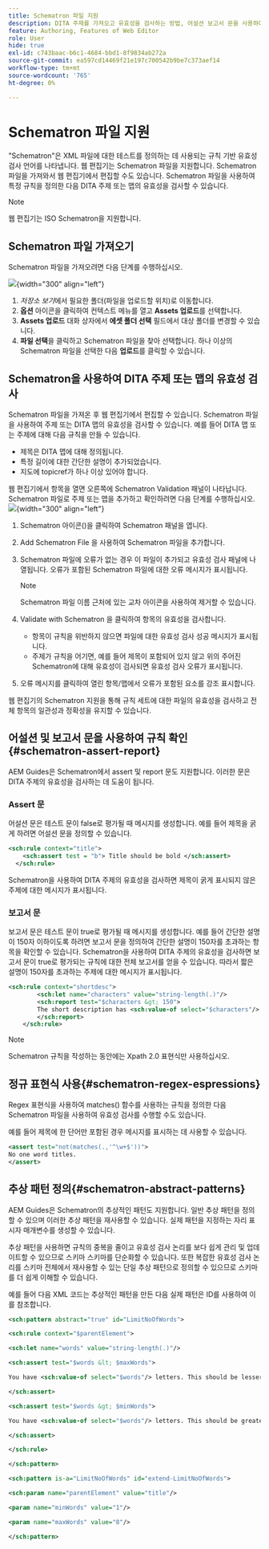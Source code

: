 ```yaml
---
title: Schematron 파일 지원
description: DITA 주제를 가져오고 유효성을 검사하는 방법, 어설션 보고서 문을 사용하여 규칙을 확인하는 방법, 정규 표현식을 사용하는 방법 및 AEM Guides의 Schematron 파일에서 추상 패턴을 정의하는 방법에 대해 알아봅니다.
feature: Authoring, Features of Web Editor
role: User
hide: true
exl-id: c743baac-b6c1-4684-bbd1-8f9834ab272a
source-git-commit: ea597cd14469f21e197c700542b9be7c373aef14
workflow-type: tm+mt
source-wordcount: '765'
ht-degree: 0%

---
```


# Schematron 파일 지원

&quot;Schematron&quot;은 XML 파일에 대한 테스트를 정의하는 데 사용되는 규칙 기반 유효성 검사 언어를 나타냅니다. 웹 편집기는 Schematron 파일을 지원합니다. Schematron 파일을 가져와서 웹 편집기에서 편집할 수도 있습니다. Schematron 파일을 사용하여 특정 규칙을 정의한 다음 DITA 주제 또는 맵의 유효성을 검사할 수 있습니다.

>[!NOTE]
>
> 웹 편집기는 ISO Schematron을 지원합니다.


## Schematron 파일 가져오기

Schematron 파일을 가져오려면 다음 단계를 수행하십시오.

![](images/scematron-panel-add.png){width="300" align="left"}

1. *저장소 보기*&#x200B;에서 필요한 폴더(파일을 업로드할 위치)로 이동합니다.
1. **옵션** 아이콘을 클릭하여 컨텍스트 메뉴를 열고 **Assets 업로드**&#x200B;를 선택합니다.
1. **Assets 업로드** 대화 상자에서 **에셋 폴더 선택** 필드에서 대상 폴더를 변경할 수 있습니다.
1. **파일 선택**&#x200B;을 클릭하고 Schematron 파일을 찾아 선택합니다. 하나 이상의 Schematron 파일을 선택한 다음 **업로드**&#x200B;를 클릭할 수 있습니다.

## Schematron을 사용하여 DITA 주제 또는 맵의 유효성 검사

Schematron 파일을 가져온 후 웹 편집기에서 편집할 수 있습니다. Schematron 파일을 사용하여 주제 또는 DITA 맵의 유효성을 검사할 수 있습니다. 예를 들어 DITA 맵 또는 주제에 대해 다음 규칙을 만들 수 있습니다.

* 제목은 DITA 맵에 대해 정의됩니다.
* 특정 길이에 대한 간단한 설명이 추가되었습니다.
* 지도에 topicref가 하나 이상 있어야 합니다.

웹 편집기에서 항목을 열면 오른쪽에 Schematron Validation 패널이 나타납니다. Schematron 파일로 주제 또는 맵을 추가하고 확인하려면 다음 단계를 수행하십시오.
![](images/schematron-validate.png){width="300" align="left"}

1. Schematron 아이콘()을 클릭하여 Schematron 패널을 엽니다.
1. Add Schematron File 을 사용하여 Schematron 파일을 추가합니다.
1. Schematron 파일에 오류가 없는 경우 이 파일이 추가되고 유효성 검사 패널에 나열됩니다. 오류가 포함된 Schematron 파일에 대한 오류 메시지가 표시됩니다.
   >[!NOTE]
   >
   >Schematron 파일 이름 근처에 있는 교차 아이콘을 사용하여 제거할 수 있습니다.
1. Validate with Schematron 을 클릭하여 항목의 유효성을 검사합니다.

   * 항목이 규칙을 위반하지 않으면 파일에 대한 유효성 검사 성공 메시지가 표시됩니다.
   * 주제가 규칙을 어기면, 예를 들어 제목이 포함되어 있지 않고 위의 주어진 Schematron에 대해 유효성이 검사되면 유효성 검사 오류가 표시됩니다.

1. 오류 메시지를 클릭하여 열린 항목/맵에서 오류가 포함된 요소를 강조 표시합니다.

웹 편집기의 Schematron 지원을 통해 규칙 세트에 대한 파일의 유효성을 검사하고 전체 항목의 일관성과 정확성을 유지할 수 있습니다.

## 어설션 및 보고서 문을 사용하여 규칙 확인{#schematron-assert-report}

AEM Guides은 Schematron에서 assert 및 report 문도 지원합니다. 이러한 문은 DITA 주제의 유효성을 검사하는 데 도움이 됩니다.

### Assert 문

어설션 문은 테스트 문이 false로 평가될 때 메시지를 생성합니다. 예를 들어 제목을 굵게 하려면 어설션 문을 정의할 수 있습니다.

```XML
<sch:rule context="title"> 
    <sch:assert test = "b"> Title should be bold </sch:assert>
  </sch:rule>
```

Schematron을 사용하여 DITA 주제의 유효성을 검사하면 제목이 굵게 표시되지 않은 주제에 대한 메시지가 표시됩니다.

### 보고서 문

보고서 문은 테스트 문이 true로 평가될 때 메시지를 생성합니다. 예를 들어 간단한 설명이 150자 이하이도록 하려면 보고서 문을 정의하여 간단한 설명이 150자를 초과하는 항목을 확인할 수 있습니다.
Schematron을 사용하여 DITA 주제의 유효성을 검사하면 보고서 문이 true로 평가되는 규칙에 대한 전체 보고서를 얻을 수 있습니다. 따라서 짧은 설명이 150자를 초과하는 주제에 대한 메시지가 표시됩니다.


```XML
<sch:rule context="shortdesc"> 
        <sch:let name="characters" value="string-length(.)"/> 
        <sch:report test="$characters &gt; 150">  
        The short description has <sch:value-of select="$characters"/> characters. It should contain more than 150 characters.      
        </sch:report>   
    </sch:rule> 
```

>[!NOTE]
>
> Schematron 규칙을 작성하는 동안에는 Xpath 2.0 표현식만 사용하십시오.

## 정규 표현식 사용{#schematron-regex-espressions}

Regex 표현식을 사용하여 matches() 함수를 사용하는 규칙을 정의한 다음 Schematron 파일을 사용하여 유효성 검사를 수행할 수도 있습니다.

예를 들어 제목에 한 단어만 포함된 경우 메시지를 표시하는 데 사용할 수 있습니다.

```XML
<assert test="not(matches(.,'^\w+$'))"> 
No one word titles.
</assert>  
```


## 추상 패턴 정의{#schematron-abstract-patterns}

AEM Guides은 Schematron의 추상적인 패턴도 지원합니다. 일반 추상 패턴을 정의할 수 있으며 이러한 추상 패턴을 재사용할 수 있습니다.  실제 패턴을 지정하는 자리 표시자 매개변수를 생성할 수 있습니다.


추상 패턴을 사용하면 규칙의 중복을 줄이고 유효성 검사 논리를 보다 쉽게 관리 및 업데이트할 수 있으므로 스키마 스키마를 단순화할 수 있습니다. 또한 복잡한 유효성 검사 논리를 스키마 전체에서 재사용할 수 있는 단일 추상 패턴으로 정의할 수 있으므로 스키마를 더 쉽게 이해할 수 있습니다.


예를 들어 다음 XML 코드는 추상적인 패턴을 만든 다음 실제 패턴은 ID를 사용하여 이를 참조합니다.

```XML
<sch:pattern abstract="true" id="LimitNoOfWords"> 

<sch:rule context="$parentElement"> 

<sch:let name="words" value="string-length(.)"/> 

<sch:assert test="$words &lt; $maxWords"> 

You have <sch:value-of select="$words"/> letters. This should be lesser than <sch:value-of select="$maxWords"/>. 

</sch:assert>  

<sch:assert test="$words &gt; $minWords"> 

You have <sch:value-of select="$words"/> letters. This should be greater than <sch:value-of select="$minWords"/>. 

</sch:assert>  

</sch:rule> 

</sch:pattern> 

<sch:pattern is-a="LimitNoOfWords" id="extend-LimitNoOfWords"> 

<sch:param name="parentElement" value="title"/> 

<param name="minWords" value="1"/> 

<param name="maxWords" value="8"/> 

</sch:pattern> 
```

